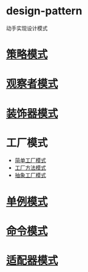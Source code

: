# design-pattern
动手实现设计模式
# [策略模式](https://github.com/LogicJake/design-pattern/tree/master/src/com/scy/strategy)   
# [观察者模式](https://github.com/LogicJake/design-pattern/tree/master/src/com/scy/observer)
# [装饰器模式](https://github.com/LogicJake/design-pattern/tree/master/src/com/scy/decorator)
# 工厂模式
* [简单工厂模式](https://github.com/LogicJake/design-pattern/tree/master/src/com/scy/factory/simplyFactor)
* [工厂方法模式](https://github.com/LogicJake/design-pattern/tree/master/src/com/scy/factory/factoryMethod)
* [抽象工厂模式](https://github.com/LogicJake/design-pattern/tree/master/src/com/scy/factory/abstractFactory)
# [单例模式](https://github.com/LogicJake/design-pattern/tree/master/src/com/scy/singleton)
# [命令模式](https://github.com/LogicJake/design-pattern/tree/master/src/com/scy/command)
# [适配器模式](https://github.com/LogicJake/design-pattern/tree/master/src/com/scy/adapter)
